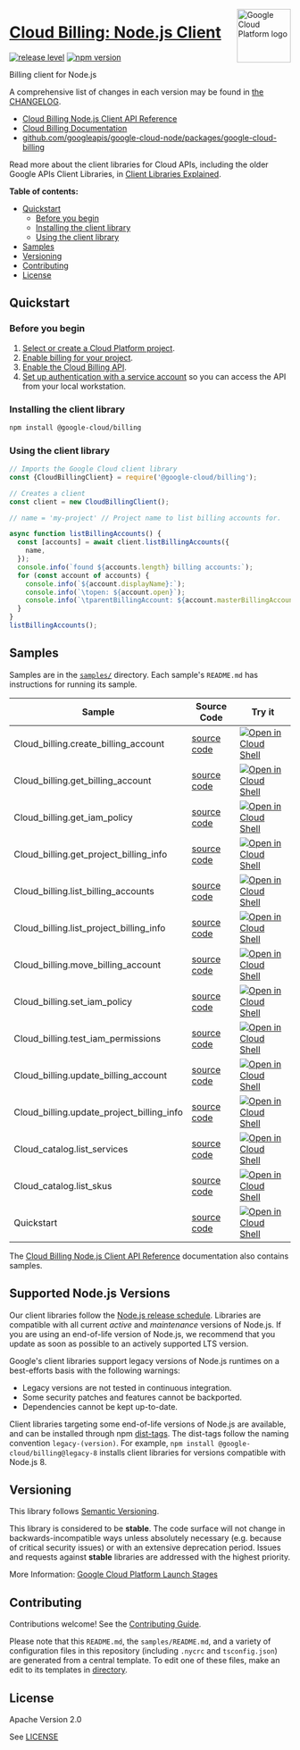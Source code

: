 [//]: # "This README.md file is auto-generated, all changes to this file will be lost."
[//]: # "To regenerate it, use `python -m synthtool`."
<img src="https://avatars2.githubusercontent.com/u/2810941?v=3&s=96" alt="Google Cloud Platform logo" title="Google Cloud Platform" align="right" height="96" width="96"/>

# [Cloud Billing: Node.js Client](https://github.com/googleapis/google-cloud-node/tree/main/packages/google-cloud-billing)

[![release level](https://img.shields.io/badge/release%20level-stable-brightgreen.svg?style=flat)](https://cloud.google.com/terms/launch-stages)
[![npm version](https://img.shields.io/npm/v/@google-cloud/billing.svg)](https://www.npmjs.org/package/@google-cloud/billing)




Billing client for Node.js


A comprehensive list of changes in each version may be found in
[the CHANGELOG](https://github.com/googleapis/google-cloud-node/tree/main/packages/google-cloud-billing/CHANGELOG.md).

* [Cloud Billing Node.js Client API Reference][client-docs]
* [Cloud Billing Documentation][product-docs]
* [github.com/googleapis/google-cloud-node/packages/google-cloud-billing](https://github.com/googleapis/google-cloud-node/tree/main/packages/google-cloud-billing)

Read more about the client libraries for Cloud APIs, including the older
Google APIs Client Libraries, in [Client Libraries Explained][explained].

[explained]: https://cloud.google.com/apis/docs/client-libraries-explained

**Table of contents:**


* [Quickstart](#quickstart)
  * [Before you begin](#before-you-begin)
  * [Installing the client library](#installing-the-client-library)
  * [Using the client library](#using-the-client-library)
* [Samples](#samples)
* [Versioning](#versioning)
* [Contributing](#contributing)
* [License](#license)

## Quickstart

### Before you begin

1.  [Select or create a Cloud Platform project][projects].
1.  [Enable billing for your project][billing].
1.  [Enable the Cloud Billing API][enable_api].
1.  [Set up authentication with a service account][auth] so you can access the
    API from your local workstation.

### Installing the client library

```bash
npm install @google-cloud/billing
```


### Using the client library

```javascript
// Imports the Google Cloud client library
const {CloudBillingClient} = require('@google-cloud/billing');

// Creates a client
const client = new CloudBillingClient();

// name = 'my-project' // Project name to list billing accounts for.

async function listBillingAccounts() {
  const [accounts] = await client.listBillingAccounts({
    name,
  });
  console.info(`found ${accounts.length} billing accounts:`);
  for (const account of accounts) {
    console.info(`${account.displayName}:`);
    console.info(`\topen: ${account.open}`);
    console.info(`\tparentBillingAccount: ${account.masterBillingAccount}`);
  }
}
listBillingAccounts();

```



## Samples

Samples are in the [`samples/`](https://github.com/googleapis/google-cloud-node/tree/main/packages/google-cloud-billing/samples) directory. Each sample's `README.md` has instructions for running its sample.

| Sample                      | Source Code                       | Try it |
| --------------------------- | --------------------------------- | ------ |
| Cloud_billing.create_billing_account | [source code](https://github.com/googleapis/google-cloud-node/blob/main/packages/google-cloud-billing/samples/generated/v1/cloud_billing.create_billing_account.js) | [![Open in Cloud Shell][shell_img]](https://console.cloud.google.com/cloudshell/open?git_repo=https://github.com/googleapis/google-cloud-node&page=editor&open_in_editor=packages/google-cloud-billing/samples/generated/v1/cloud_billing.create_billing_account.js,packages/google-cloud-billing/samples/README.md) |
| Cloud_billing.get_billing_account | [source code](https://github.com/googleapis/google-cloud-node/blob/main/packages/google-cloud-billing/samples/generated/v1/cloud_billing.get_billing_account.js) | [![Open in Cloud Shell][shell_img]](https://console.cloud.google.com/cloudshell/open?git_repo=https://github.com/googleapis/google-cloud-node&page=editor&open_in_editor=packages/google-cloud-billing/samples/generated/v1/cloud_billing.get_billing_account.js,packages/google-cloud-billing/samples/README.md) |
| Cloud_billing.get_iam_policy | [source code](https://github.com/googleapis/google-cloud-node/blob/main/packages/google-cloud-billing/samples/generated/v1/cloud_billing.get_iam_policy.js) | [![Open in Cloud Shell][shell_img]](https://console.cloud.google.com/cloudshell/open?git_repo=https://github.com/googleapis/google-cloud-node&page=editor&open_in_editor=packages/google-cloud-billing/samples/generated/v1/cloud_billing.get_iam_policy.js,packages/google-cloud-billing/samples/README.md) |
| Cloud_billing.get_project_billing_info | [source code](https://github.com/googleapis/google-cloud-node/blob/main/packages/google-cloud-billing/samples/generated/v1/cloud_billing.get_project_billing_info.js) | [![Open in Cloud Shell][shell_img]](https://console.cloud.google.com/cloudshell/open?git_repo=https://github.com/googleapis/google-cloud-node&page=editor&open_in_editor=packages/google-cloud-billing/samples/generated/v1/cloud_billing.get_project_billing_info.js,packages/google-cloud-billing/samples/README.md) |
| Cloud_billing.list_billing_accounts | [source code](https://github.com/googleapis/google-cloud-node/blob/main/packages/google-cloud-billing/samples/generated/v1/cloud_billing.list_billing_accounts.js) | [![Open in Cloud Shell][shell_img]](https://console.cloud.google.com/cloudshell/open?git_repo=https://github.com/googleapis/google-cloud-node&page=editor&open_in_editor=packages/google-cloud-billing/samples/generated/v1/cloud_billing.list_billing_accounts.js,packages/google-cloud-billing/samples/README.md) |
| Cloud_billing.list_project_billing_info | [source code](https://github.com/googleapis/google-cloud-node/blob/main/packages/google-cloud-billing/samples/generated/v1/cloud_billing.list_project_billing_info.js) | [![Open in Cloud Shell][shell_img]](https://console.cloud.google.com/cloudshell/open?git_repo=https://github.com/googleapis/google-cloud-node&page=editor&open_in_editor=packages/google-cloud-billing/samples/generated/v1/cloud_billing.list_project_billing_info.js,packages/google-cloud-billing/samples/README.md) |
| Cloud_billing.move_billing_account | [source code](https://github.com/googleapis/google-cloud-node/blob/main/packages/google-cloud-billing/samples/generated/v1/cloud_billing.move_billing_account.js) | [![Open in Cloud Shell][shell_img]](https://console.cloud.google.com/cloudshell/open?git_repo=https://github.com/googleapis/google-cloud-node&page=editor&open_in_editor=packages/google-cloud-billing/samples/generated/v1/cloud_billing.move_billing_account.js,packages/google-cloud-billing/samples/README.md) |
| Cloud_billing.set_iam_policy | [source code](https://github.com/googleapis/google-cloud-node/blob/main/packages/google-cloud-billing/samples/generated/v1/cloud_billing.set_iam_policy.js) | [![Open in Cloud Shell][shell_img]](https://console.cloud.google.com/cloudshell/open?git_repo=https://github.com/googleapis/google-cloud-node&page=editor&open_in_editor=packages/google-cloud-billing/samples/generated/v1/cloud_billing.set_iam_policy.js,packages/google-cloud-billing/samples/README.md) |
| Cloud_billing.test_iam_permissions | [source code](https://github.com/googleapis/google-cloud-node/blob/main/packages/google-cloud-billing/samples/generated/v1/cloud_billing.test_iam_permissions.js) | [![Open in Cloud Shell][shell_img]](https://console.cloud.google.com/cloudshell/open?git_repo=https://github.com/googleapis/google-cloud-node&page=editor&open_in_editor=packages/google-cloud-billing/samples/generated/v1/cloud_billing.test_iam_permissions.js,packages/google-cloud-billing/samples/README.md) |
| Cloud_billing.update_billing_account | [source code](https://github.com/googleapis/google-cloud-node/blob/main/packages/google-cloud-billing/samples/generated/v1/cloud_billing.update_billing_account.js) | [![Open in Cloud Shell][shell_img]](https://console.cloud.google.com/cloudshell/open?git_repo=https://github.com/googleapis/google-cloud-node&page=editor&open_in_editor=packages/google-cloud-billing/samples/generated/v1/cloud_billing.update_billing_account.js,packages/google-cloud-billing/samples/README.md) |
| Cloud_billing.update_project_billing_info | [source code](https://github.com/googleapis/google-cloud-node/blob/main/packages/google-cloud-billing/samples/generated/v1/cloud_billing.update_project_billing_info.js) | [![Open in Cloud Shell][shell_img]](https://console.cloud.google.com/cloudshell/open?git_repo=https://github.com/googleapis/google-cloud-node&page=editor&open_in_editor=packages/google-cloud-billing/samples/generated/v1/cloud_billing.update_project_billing_info.js,packages/google-cloud-billing/samples/README.md) |
| Cloud_catalog.list_services | [source code](https://github.com/googleapis/google-cloud-node/blob/main/packages/google-cloud-billing/samples/generated/v1/cloud_catalog.list_services.js) | [![Open in Cloud Shell][shell_img]](https://console.cloud.google.com/cloudshell/open?git_repo=https://github.com/googleapis/google-cloud-node&page=editor&open_in_editor=packages/google-cloud-billing/samples/generated/v1/cloud_catalog.list_services.js,packages/google-cloud-billing/samples/README.md) |
| Cloud_catalog.list_skus | [source code](https://github.com/googleapis/google-cloud-node/blob/main/packages/google-cloud-billing/samples/generated/v1/cloud_catalog.list_skus.js) | [![Open in Cloud Shell][shell_img]](https://console.cloud.google.com/cloudshell/open?git_repo=https://github.com/googleapis/google-cloud-node&page=editor&open_in_editor=packages/google-cloud-billing/samples/generated/v1/cloud_catalog.list_skus.js,packages/google-cloud-billing/samples/README.md) |
| Quickstart | [source code](https://github.com/googleapis/google-cloud-node/blob/main/packages/google-cloud-billing/samples/quickstart.js) | [![Open in Cloud Shell][shell_img]](https://console.cloud.google.com/cloudshell/open?git_repo=https://github.com/googleapis/google-cloud-node&page=editor&open_in_editor=packages/google-cloud-billing/samples/quickstart.js,packages/google-cloud-billing/samples/README.md) |



The [Cloud Billing Node.js Client API Reference][client-docs] documentation
also contains samples.

## Supported Node.js Versions

Our client libraries follow the [Node.js release schedule](https://github.com/nodejs/release#release-schedule).
Libraries are compatible with all current _active_ and _maintenance_ versions of
Node.js.
If you are using an end-of-life version of Node.js, we recommend that you update
as soon as possible to an actively supported LTS version.

Google's client libraries support legacy versions of Node.js runtimes on a
best-efforts basis with the following warnings:

* Legacy versions are not tested in continuous integration.
* Some security patches and features cannot be backported.
* Dependencies cannot be kept up-to-date.

Client libraries targeting some end-of-life versions of Node.js are available, and
can be installed through npm [dist-tags](https://docs.npmjs.com/cli/dist-tag).
The dist-tags follow the naming convention `legacy-(version)`.
For example, `npm install @google-cloud/billing@legacy-8` installs client libraries
for versions compatible with Node.js 8.

## Versioning

This library follows [Semantic Versioning](http://semver.org/).



This library is considered to be **stable**. The code surface will not change in backwards-incompatible ways
unless absolutely necessary (e.g. because of critical security issues) or with
an extensive deprecation period. Issues and requests against **stable** libraries
are addressed with the highest priority.






More Information: [Google Cloud Platform Launch Stages][launch_stages]

[launch_stages]: https://cloud.google.com/terms/launch-stages

## Contributing

Contributions welcome! See the [Contributing Guide](https://github.com/googleapis/google-cloud-node/blob/main/CONTRIBUTING.md).

Please note that this `README.md`, the `samples/README.md`,
and a variety of configuration files in this repository (including `.nycrc` and `tsconfig.json`)
are generated from a central template. To edit one of these files, make an edit
to its templates in
[directory](https://github.com/googleapis/synthtool).

## License

Apache Version 2.0

See [LICENSE](https://github.com/googleapis/google-cloud-node/blob/main/LICENSE)

[client-docs]: https://cloud.google.com/nodejs/docs/reference/billing/latest
[product-docs]: https://cloud.google.com/billing/docs
[shell_img]: https://gstatic.com/cloudssh/images/open-btn.png
[projects]: https://console.cloud.google.com/project
[billing]: https://support.google.com/cloud/answer/6293499#enable-billing
[enable_api]: https://console.cloud.google.com/flows/enableapi?apiid=cloudbilling.googleapis.com
[auth]: https://cloud.google.com/docs/authentication/getting-started
